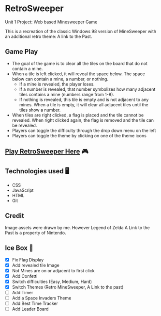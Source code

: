 # RetroSweeper
Unit 1 Project: Web based Minesweeper Game


This is a recreation of the classic Windows 98 version of MineSweeper with an additional
retro theme: A link to the Past.


## Game Play
- The goal of the game is to clear all the tiles on the board that do not contain a mine.
- When a tile is left clicked, it will reveal the space below. The space below can contain a mine, a number, or nothing.
  - If a mine is revealed, the player loses.
  - If a number is revealed, that number symbolizes how many adjacent tiles contains a mine (numbers range from 1-8).
  - If nothing is revealed, this tile is empty and is not adjacent to any mines. When a tile is empty, it will clear all adjacent tiles until the tiles show a number.
- When tiles are right clicked, a flag is placed and the tile cannot be revealed. When right clicked again, the flag is removed and the tile can be revealed.
- Players can toggle the difficulty through the drop down menu on the left
- Players can toggle the theme by clicking on one of the theme icons

## [Play RetroSweeper Here](https://michellelinares-minesweeper.netlify.app/) 🎮

## Technologies used 🖥
- CSS
- JavaScript
- HTML
- Git
## Credit
  Image assets were drawn by me. However Legend of Zelda A Link to the Past is a property of Nintendo.


## Ice Box 🧊
- [x] Fix Flag Display
- [x] Add revealed tile Image
- [x] Not Mines are on or adjacent to first click
- [x] Add Confetti
- [x] Switch difficulties (Easy, Medium, Hard)
- [x] Switch Themes (Retro MineSweeper, A Link to the past)
- [ ] Add Timer
- [ ] Add a Space Invaders Theme
- [ ] Add Best Time Tracker
- [ ] Add Leader Board
